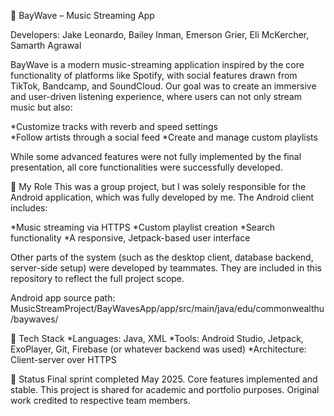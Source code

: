 🎵 BayWave – Music Streaming App

Developers: Jake Leonardo, Bailey Inman, Emerson Grier, Eli McKercher, Samarth Agrawal

BayWave is a modern music-streaming application inspired by the core functionality of platforms like Spotify, with social features drawn from TikTok, Bandcamp, and SoundCloud. Our goal was to create an immersive and user-driven listening experience, where users can not only stream music but also:

*Customize tracks with reverb and speed settings  
*Follow artists through a social feed 
*Create and manage custom playlists 

While some advanced features were not fully implemented by the final presentation, all core functionalities were successfully developed.

🔧 My Role
This was a group project, but I was solely responsible for the Android application, which was fully developed by me. The Android client includes:

  *Music streaming via HTTPS
  *Custom playlist creation
  *Search functionality
  *A responsive, Jetpack-based user interface

Other parts of the system (such as the desktop client, database backend, server-side setup) were developed by teammates. They are included in this repository to reflect the full project scope.

Android app source path:
MusicStreamProject/BayWavesApp/app/src/main/java/edu/commonwealthu/baywaves/

📁 Tech Stack
  *Languages: Java, XML
  *Tools: Android Studio, Jetpack, ExoPlayer, Git, Firebase (or whatever backend was used)
  *Architecture: Client-server over HTTPS

🏁 Status
Final sprint completed May 2025. Core features implemented and stable.
This project is shared for academic and portfolio purposes. Original work credited to respective team members.


